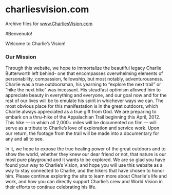 # charliesvision.com
Archive files for www.CharliesVision.com

#Benvenuto!

Welcome to Charlie’s Vision! 

### Our Mission

Through this website, we hope to immortalize the beautiful legacy Charlie Butterworth left behind- one that encompasses overwhelming elements of personability, compassion, fellowship, but most notably, adventurousness. Charlie was a true outdoorsman, his yearning to “explore the next trail” or “hike the next hike” was incessant. His steadfast optimism allowed him to appreciate beauty in everything and everyone, and our goal now and for the rest of our lives will be to emulate his spirit in whichever ways we can. The most obvious place for this manifestation is in the great outdoors, which Charlie always appreciated as a true gift from God. We are preparing to embark on a thru–hike of the Appalachian Trail beginning this April, 2012. This hike — in which all 2,000+ miles will be documented on film — will serve as a tribute to Charlie’s love of exploration and service work. Upon our return, the footage from the trail will be made into a documentary for any and all to see.

In it, we hope to expose the true healing power of the great outdoors and to show the world, whether they knew our dear friend or not, that nature is our most pure playground and it wants to be explored. We are so glad you have found your way to Charlie’s Vision, and hope you will use this website as a way to stay connected to Charlie, and the hikers that have chosen to honor him. Please continue exploring the site to learn more about Charlie's life and work, and how you can directly support Charlie’s crew and World Vision in their efforts to continue celebrating his life.
